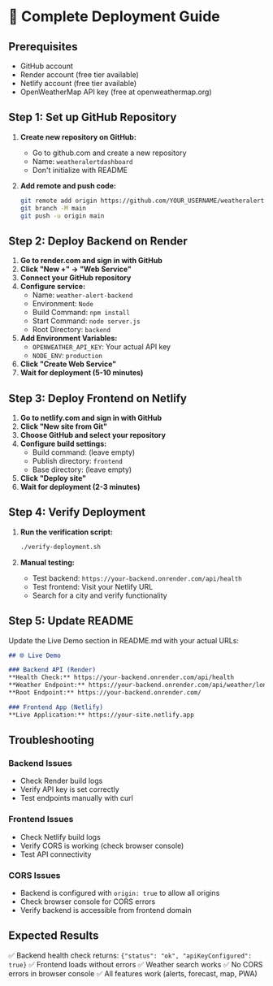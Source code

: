 # 🚀 Complete Deployment Guide

## Prerequisites
- GitHub account
- Render account (free tier available)
- Netlify account (free tier available)
- OpenWeatherMap API key (free at openweathermap.org)

## Step 1: Set up GitHub Repository

1. **Create new repository on GitHub:**
   - Go to github.com and create a new repository
   - Name: `weatheralertdashboard`
   - Don't initialize with README

2. **Add remote and push code:**
   ```bash
   git remote add origin https://github.com/YOUR_USERNAME/weatheralertdashboard.git
   git branch -M main
   git push -u origin main
   ```

## Step 2: Deploy Backend on Render

1. **Go to render.com and sign in with GitHub**
2. **Click "New +" → "Web Service"**
3. **Connect your GitHub repository**
4. **Configure service:**
   - Name: `weather-alert-backend`
   - Environment: `Node`
   - Build Command: `npm install`
   - Start Command: `node server.js`
   - Root Directory: `backend`
5. **Add Environment Variables:**
   - `OPENWEATHER_API_KEY`: Your actual API key
   - `NODE_ENV`: `production`
6. **Click "Create Web Service"**
7. **Wait for deployment (5-10 minutes)**

## Step 3: Deploy Frontend on Netlify

1. **Go to netlify.com and sign in with GitHub**
2. **Click "New site from Git"**
3. **Choose GitHub and select your repository**
4. **Configure build settings:**
   - Build command: (leave empty)
   - Publish directory: `frontend`
   - Base directory: (leave empty)
5. **Click "Deploy site"**
6. **Wait for deployment (2-3 minutes)**

## Step 4: Verify Deployment

1. **Run the verification script:**
   ```bash
   ./verify-deployment.sh
   ```

2. **Manual testing:**
   - Test backend: `https://your-backend.onrender.com/api/health`
   - Test frontend: Visit your Netlify URL
   - Search for a city and verify functionality

## Step 5: Update README

Update the Live Demo section in README.md with your actual URLs:

```markdown
## 🌐 Live Demo

### Backend API (Render)
**Health Check:** https://your-backend.onrender.com/api/health
**Weather Endpoint:** https://your-backend.onrender.com/api/weather/london
**Root Endpoint:** https://your-backend.onrender.com/

### Frontend App (Netlify)
**Live Application:** https://your-site.netlify.app
```

## Troubleshooting

### Backend Issues
- Check Render build logs
- Verify API key is set correctly
- Test endpoints manually with curl

### Frontend Issues
- Check Netlify build logs
- Verify CORS is working (check browser console)
- Test API connectivity

### CORS Issues
- Backend is configured with `origin: true` to allow all origins
- Check browser console for CORS errors
- Verify backend is accessible from frontend domain

## Expected Results

✅ Backend health check returns: `{"status": "ok", "apiKeyConfigured": true}`
✅ Frontend loads without errors
✅ Weather search works
✅ No CORS errors in browser console
✅ All features work (alerts, forecast, map, PWA)

